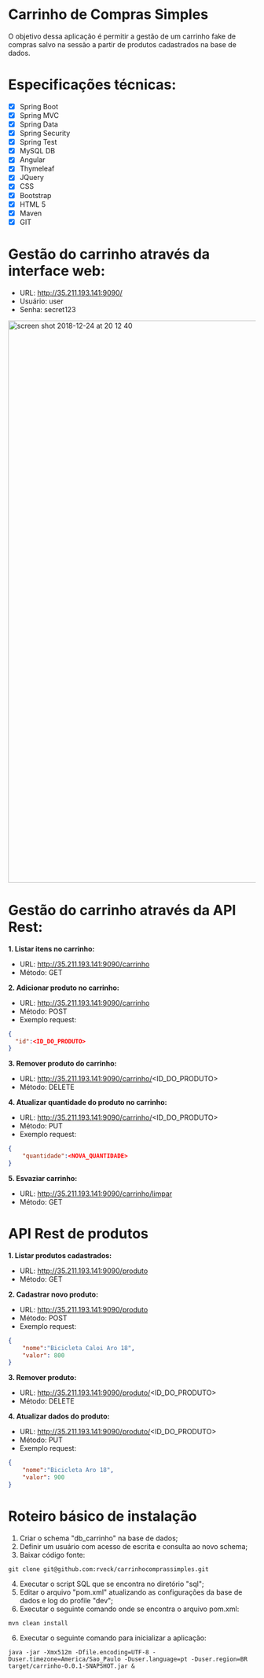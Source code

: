 # Carrinho de Compras Simples
O objetivo dessa aplicação é permitir a gestão de um carrinho fake de compras salvo na sessão a partir de produtos cadastrados na base de dados.

# Especificações técnicas:
- [x] Spring Boot
- [x] Spring MVC
- [x] Spring Data
- [x] Spring Security
- [x] Spring Test
- [x] MySQL DB
- [x] Angular
- [x] Thymeleaf
- [x] JQuery
- [x] CSS
- [x] Bootstrap
- [x] HTML 5
- [x] Maven
- [x] GIT

# Gestão do carrinho através da interface web:
- URL: http://35.211.193.141:9090/
- Usuário: user
- Senha: secret123

<img width="1144" alt="screen shot 2018-12-24 at 20 12 40" src="https://user-images.githubusercontent.com/10779649/50407168-f0646900-07b8-11e9-9a13-b50de31fdf67.png">

# Gestão do carrinho através da API Rest:
**1. Listar itens no carrinho:**
- URL: http://35.211.193.141:9090/carrinho
- Método: GET

**2. Adicionar produto no carrinho:** 
- URL: http://35.211.193.141:9090/carrinho
- Método: POST
- Exemplo request:
```json
{
  "id":<ID_DO_PRODUTO>
}
```
  
**3. Remover produto do carrinho:** 
- URL: http://35.211.193.141:9090/carrinho/<ID_DO_PRODUTO>
- Método: DELETE

**4. Atualizar quantidade do produto no carrinho:** 
- URL: http://35.211.193.141:9090/carrinho/<ID_DO_PRODUTO>
- Método: PUT
- Exemplo request:
```json
{
	"quantidade":<NOVA_QUANTIDADE>
}
```

**5. Esvaziar carrinho:** 
- URL: http://35.211.193.141:9090/carrinho/limpar
- Método: GET

# API Rest de produtos
**1. Listar produtos cadastrados:**
- URL: http://35.211.193.141:9090/produto
- Método: GET

**2. Cadastrar novo produto:** 
- URL: http://35.211.193.141:9090/produto
- Método: POST
- Exemplo request:
```json
{
	"nome":"Bicicleta Caloi Aro 18",
	"valor": 800
}
```
  
**3. Remover produto:** 
- URL: http://35.211.193.141:9090/produto/<ID_DO_PRODUTO>
- Método: DELETE

**4. Atualizar dados do produto:** 
- URL: http://35.211.193.141:9090/produto/<ID_DO_PRODUTO>
- Método: PUT
- Exemplo request:
```json
{
	"nome":"Bicicleta Aro 18",
	"valor": 900
}
```
# Roteiro básico de instalação
1. Criar o schema "db_carrinho" na base de dados;
2. Definir um usuário com acesso de escrita e consulta ao novo schema;
3. Baixar código fonte:
```
git clone git@github.com:rveck/carrinhocomprassimples.git
```
4. Executar o script SQL que se encontra no diretório "sql";
5. Editar o arquivo "pom.xml" atualizando as configurações da base de dados e log do profile "dev";
6. Executar o seguinte comando onde se encontra o arquivo pom.xml:
```
mvn clean install
```
6. Executar o seguinte comando para inicializar a aplicação:
```
java -jar -Xmx512m -Dfile.encoding=UTF-8 -Duser.timezone=America/Sao_Paulo -Duser.language=pt -Duser.region=BR target/carrinho-0.0.1-SNAPSHOT.jar &
```
